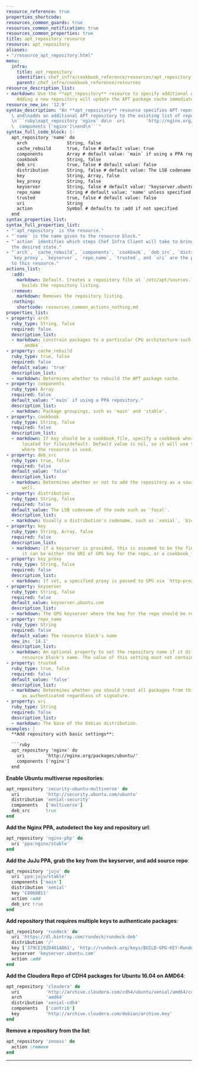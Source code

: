 ```yaml
---
resource_reference: true
properties_shortcode:
resources_common_guards: true
resources_common_notification: true
resources_common_properties: true
title: apt_repository resource
resource: apt_repository
aliases:
- "/resource_apt_repository.html"
menu:
  infra:
    title: apt_repository
    identifier: chef_infra/cookbook_reference/resources/apt_repository apt_repository
    parent: chef_infra/cookbook_reference/resources
resource_description_list:
- markdown: Use the **apt_repository** resource to specify additional APT repositories.
    Adding a new repository will update the APT package cache immediately.
resource_new_in: '12.9'
syntax_description: "An **apt_repository** resource specifies APT repository information\
  \ and\nadds an additional APT repository to the existing list of repositories:\n\
  \n```ruby\napt_repository 'nginx' do\n  uri        'http://nginx.org/packages/ubuntu/'\n\
  \  components ['nginx']\nend\n```"
syntax_full_code_block: |-
  apt_repository 'name' do
    arch               String, false
    cache_rebuild      true, false # default value: true
    components         Array # default value: `main` if using a PPA repository.
    cookbook           String, false
    deb_src            true, false # default value: false
    distribution       String, false # default value: The LSB codename of the node such as 'focal'.
    key                String, Array, false
    key_proxy          String, false
    keyserver          String, false # default value: "keyserver.ubuntu.com"
    repo_name          String # default value: 'name' unless specified
    trusted            true, false # default value: false
    uri                String
    action             Symbol # defaults to :add if not specified
  end
syntax_properties_list:
syntax_full_properties_list:
- "`apt_repository` is the resource."
- "`name` is the name given to the resource block."
- "`action` identifies which steps Chef Infra Client will take to bring the node into
  the desired state."
- "`arch`, `cache_rebuild`, `components`, `cookbook`, `deb_src`, `distribution`, `key`,
  `key_proxy`, `keyserver`, `repo_name`, `trusted`, and `uri` are the properties available
  to this resource."
actions_list:
  :add:
    markdown: Default. Creates a repository file at `/etc/apt/sources.list.d/` and
      builds the repository listing.
  :remove:
    markdown: Removes the repository listing.
  :nothing:
    shortcode: resources_common_actions_nothing.md
properties_list:
- property: arch
  ruby_type: String, false
  required: false
  description_list:
  - markdown: Constrain packages to a particular CPU architecture such as `i386` or
      `amd64`.
- property: cache_rebuild
  ruby_type: true, false
  required: false
  default_value: 'true'
  description_list:
  - markdown: Determines whether to rebuild the APT package cache.
- property: components
  ruby_type: Array
  required: false
  default_value: "`main` if using a PPA repository."
  description_list:
  - markdown: Package groupings, such as 'main' and 'stable'.
- property: cookbook
  ruby_type: String, false
  required: false
  description_list:
  - markdown: If key should be a cookbook_file, specify a cookbook where the key is
      located for files/default. Default value is nil, so it will use the cookbook
      where the resource is used.
- property: deb_src
  ruby_type: true, false
  required: false
  default_value: 'false'
  description_list:
  - markdown: Determines whether or not to add the repository as a source repo as
      well.
- property: distribution
  ruby_type: String, false
  required: false
  default_value: The LSB codename of the node such as 'focal'.
  description_list:
  - markdown: Usually a distribution's codename, such as `xenial`, `bionic`, or `focal`.
- property: key
  ruby_type: String, Array, false
  required: false
  description_list:
  - markdown: If a keyserver is provided, this is assumed to be the fingerprint; otherwise
      it can be either the URI of GPG key for the repo, or a cookbook_file.
- property: key_proxy
  ruby_type: String, false
  required: false
  description_list:
  - markdown: If set, a specified proxy is passed to GPG via `http-proxy=`.
- property: keyserver
  ruby_type: String, false
  required: false
  default_value: keyserver.ubuntu.com
  description_list:
  - markdown: The GPG keyserver where the key for the repo should be retrieved.
- property: repo_name
  ruby_type: String
  required: false
  default_value: The resource block's name
  new_in: '14.1'
  description_list:
  - markdown: An optional property to set the repository name if it differs from the
      resource block's name. The value of this setting must not contain spaces.
- property: trusted
  ruby_type: true, false
  required: false
  default_value: 'false'
  description_list:
  - markdown: Determines whether you should treat all packages from this repository
      as authenticated regardless of signature.
- property: uri
  ruby_type: String
  required: false
  description_list:
  - markdown: The base of the Debian distribution.
examples: |
  **Add repository with basic settings**:

  ```ruby
  apt_repository 'nginx' do
    uri        'http://nginx.org/packages/ubuntu/'
    components ['nginx']
  end
  ```

  **Enable Ubuntu multiverse repositories**:

  ```ruby
  apt_repository 'security-ubuntu-multiverse' do
    uri          'http://security.ubuntu.com/ubuntu'
    distribution 'xenial-security'
    components   ['multiverse']
    deb_src      true
  end
  ```

  **Add the Nginx PPA, autodetect the key and repository url**:

  ```ruby
  apt_repository 'nginx-php' do
    uri 'ppa:nginx/stable'
  end
  ```

  **Add the JuJu PPA, grab the key from the keyserver, and add source repo**:

  ```ruby
  apt_repository 'juju' do
    uri 'ppa:juju/stable'
    components ['main']
    distribution 'xenial'
    key 'C8068B11'
    action :add
    deb_src true
  end
  ```

  **Add repository that requires multiple keys to authenticate packages**:

  ```ruby
  apt_repository 'rundeck' do
    uri 'https://dl.bintray.com/rundeck/rundeck-deb'
    distribution '/'
    key ['379CE192D401AB61', 'http://rundeck.org/keys/BUILD-GPG-KEY-Rundeck.org.key']
    keyserver 'keyserver.ubuntu.com'
    action :add
  end
  ```

  **Add the Cloudera Repo of CDH4 packages for Ubuntu 16.04 on AMD64**:

  ```ruby
  apt_repository 'cloudera' do
    uri          'http://archive.cloudera.com/cdh4/ubuntu/xenial/amd64/cdh'
    arch         'amd64'
    distribution 'xenial-cdh4'
    components   ['contrib']
    key          'http://archive.cloudera.com/debian/archive.key'
  end
  ```

  **Remove a repository from the list**:

  ```ruby
  apt_repository 'zenoss' do
    action :remove
  end
  ```
---
```

